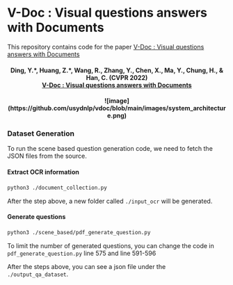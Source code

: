 # V-Doc : Visual questions answers with Documents
This repository contains code for the paper [V-Doc : Visual questions answers with Documents](https://arxiv.org/pdf/2205.13724.pdf)

<h4 align="center">
  <b>Ding, Y.*, Huang, Z.*, Wang, R., Zhang, Y., Chen, X., Ma, Y., Chung, H., & Han, C. (CVPR 2022) <br/><a href="https://arxiv.org/pdf/2205.13724.pdf">V-Doc : Visual questions answers with Documents</a><br/></b></span>
</h4>
<h4 align="center">
![image](https://github.com/usydnlp/vdoc/blob/main/images/system_architecture.png)
</h4>

### Dataset Generation
To run the scene based question generation code, we need to fetch the JSON files from the source.  

#### Extract OCR information
```bash
python3 ./document_collection.py
```
After the step above, a new folder called <code>./input_ocr</code> will be generated.
#### Generate questions
```bash
python3 ./scene_based/pdf_generate_question.py
```
To limit the number of generated questions, you can change the code in <code>pdf_generate_question.py</code> line 575 and line 591-596

After the steps above, you can see a json file under the <code>./output_qa_dataset</code>.
